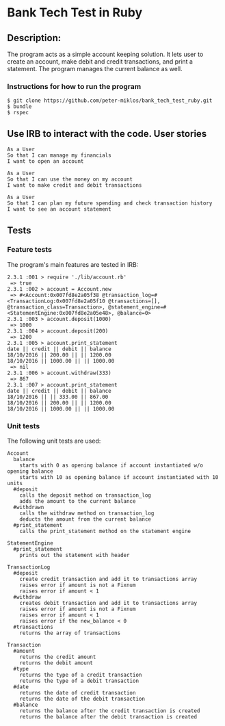 Bank Tech Test in Ruby
=================

Description:
-------
The program acts as a simple account keeping solution. It lets user to create an account, make debit and credit transactions, and print a statement. The program manages the current balance as well.

### Instructions for how to run the program

```
$ git clone https://github.com/peter-miklos/bank_tech_test_ruby.git
$ bundle
$ rspec
```
Use IRB to interact with the code.
User stories
-------
```
As a User
So that I can manage my financials
I want to open an account

As a User
So that I can use the money on my account
I want to make credit and debit transactions

As a User
So that I can plan my future spending and check transaction history
I want to see an account statement
```

Tests
-------
### Feature tests
The program's main features are tested in IRB:
```
2.3.1 :001 > require './lib/account.rb'
 => true
2.3.1 :002 > account = Account.new
 => #<Account:0x007fd8e2a05f38 @transaction_log=#<TransactionLog:0x007fd8e2a05f10 @transactions=[], @transaction_class=Transaction>, @statement_engine=#<StatementEngine:0x007fd8e2a05e48>, @balance=0>
2.3.1 :003 > account.deposit(1000)
 => 1000
2.3.1 :004 > account.deposit(200)
 => 1200
2.3.1 :005 > account.print_statement
date || credit || debit || balance
18/10/2016 || 200.00 || || 1200.00
18/10/2016 || 1000.00 || || 1000.00
 => nil
2.3.1 :006 > account.withdraw(333)
 => 867
2.3.1 :007 > account.print_statement
date || credit || debit || balance
18/10/2016 || || 333.00 || 867.00
18/10/2016 || 200.00 || || 1200.00
18/10/2016 || 1000.00 || || 1000.00
```
### Unit tests
The following unit tests are used:
```
Account
  balance
    starts with 0 as opening balance if account instantiated w/o opening balance
    starts with 10 as opening balance if account instantiated with 10 units
  #deposit
    calls the deposit method on transaction_log
    adds the amount to the current balance
  #withdrawn
    calls the withdraw method on transaction_log
    deducts the amount from the current balance
  #print_statement
    calls the print_statement method on the statement engine

StatementEngine
  #print_statement
    prints out the statement with header

TransactionLog
  #deposit
    create credit transaction and add it to transactions array
    raises error if amount is not a Fixnum
    raises error if amount < 1
  #withdraw
    creates debit transaction and add it to transactions array
    raises error if amount is not a Fixnum
    raises error if amount < 1
    raises error if the new_balance < 0
  #transactions
    returns the array of transactions

Transaction
  #amount
    returns the credit amount
    returns the debit amount
  #type
    returns the type of a credit transaction
    returns the type of a debit transaction
  #date
    returns the date of credit transaction
    returns the date of the debit transaction
  #balance
    returns the balance after the credit transaction is created
    returns the balance after the debit transaction is created
```
